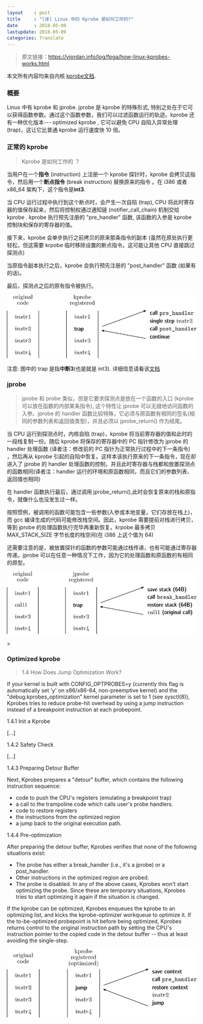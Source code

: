 ```yaml
---
layout    : post
title     : "[译] Linux 中的 Kprobe 是如何工作的?"
date      : 2018-05-09
lastupdate: 2018-05-09
categories: Translate
---
```


> 原文链接：https://vjordan.info/log/fpga/how-linux-kprobes-works.html
>

本文所有内容均来自内核 [kprobe文档](https://www.kernel.org/doc/Documentation/kprobes.txt). 

### 概要

Linux 中有 kprobe 和 jprobe. jprobe 是 kprobe 的特殊形式, 特别之处在于它可以获得函数参数。通过这个函数参数，我们可以过滤函数运行的轨迹。kprobe 还有一种优化版本--- optimized kprobe , 它可以避免 CPU 自陷入异常处理(trap)，这让它比普通 kprobe 运行速度快 10 倍。

### 正常的 kprobe

> Kprobe 是如何工作的 ？

当用户在一个**指令** (instruction) 上注册一个 kprobe 探针时，kprobe 会拷贝这指令，然后用一个**断点指令** (break instruction) 替换原来的指令 。在 i386 或者 x86_64 架构下，这个指令是**int3**.

当 CPU 运行过程中执行到这个断点时，会产生一次自陷 (trap), CPU 将此时寄存器的值保存起来，然后将控制权通过通知链 (notifier_call_chain) 机制交给 kprobe . kprobe 执行预先注册的 "pre_handler" 函数, 该函数的入参是 kprobe 控制块和保存的寄存器的值。

接下来，kprobe 会单步执行之前拷贝的原来那条指令的副本 (虽然在原处执行更轻松，但这需要 krpobe 临时移除设置的断点指令。这可能让其他 CPU 直接跳过探测点)

当原指令副本执行之后，kprobe 会执行预先注册的 "post_handler" 函数 (如果有的话)。

最后，探测点之后的原有指令被执行。
>

<p align="center"><img src="/assets/img/how-linux-kprobes-works/kprobe_diag1.png"></p>

注意: 图中的 trap 是指**中断3**(也是就是 int3). 详细信息请看该[文档](http://www.intel.com/Assets/en_US/PDF/manual/253668.pdf)

### jprobe

> jprobe 和 probe 类似，但是它要求探测点是放在一个函数的入口 (kprobe 可以放在函数的内部某条指令), 这个特性让 jprobe 可以无缝地访问函数的入参。jprobe 的 handler 函数比较特殊，它必须与原函数有相同的签名(相同的参数列表和返回值类型)，并且必须以 jprobe_return() 作为结尾。

当 CPU 运行到探测点时，内核自陷 (trap)，kprobe 将当前寄存器的值和此时的一段栈复制一份。随后 kprobe 将保存的寄存器中的 PC 指针修改为 jprobe 的 handler 处理函数 (译者注：修改前的 PC 指针为正常执行过程中的下一条指令) ，然后再从 kprobe 引起的自陷中恢复。这样本该执行原来的下一条指令，现在却进入了 jprobe 的 handler 处理函数的控制，并且此时寄存器与栈都和放置探测点的函数相同(译者注：handler 运行的环境和原函数相同，而且它们的参数列表、返回值也相同)  

在 handler 函数执行最后，通过调用 jprobe_return(),此时会恢复原来的栈和原指令，就像什么也没发生过一样。

按照惯例，被调用的函数可能包含一些参数(入参或本地变量，它们存放在栈上)，而 gcc 编译生成的代码可能修改栈空间。因此，kprobe 需要提前对栈进行拷贝，等到 jprobe 的处理函数执行完毕再重新恢复。krpobe 最多拷贝 MAX_STACK_SIZE 字节长度的栈空间(在 i386 上这个值为 64)

还需要注意的是，被放置探针的函数的参数可能通过栈传递，也有可能通过寄存器传递。jprobe 可以在任意一种情况下工作，因为它的处理函数和原函数的有相同的原型。

<p align="center"><img src="/assets/img/how-linux-kprobes-works/kprobe_diag2.png"></p>
>


### Optimized kprobe

>1.4 How Does Jump Optimization Work?

If your kernel is built with CONFIG_OPTPROBES=y (currently this flag
is automatically set 'y' on x86/x86-64, non-preemptive kernel) and
the "debug.kprobes_optimization" kernel parameter is set to 1 (see
sysctl(8)), Kprobes tries to reduce probe-hit overhead by using a jump
instruction instead of a breakpoint instruction at each probepoint.

1.4.1 Init a Kprobe

[...]

1.4.2 Safety Check

[...]

1.4.3 Preparing Detour Buffer

Next, Kprobes prepares a "detour" buffer, which contains the following
instruction sequence:
- code to push the CPU's registers (emulating a breakpoint trap)
- a call to the trampoline code which calls user's probe handlers.
- code to restore registers
- the instructions from the optimized region
- a jump back to the original execution path.

1.4.4 Pre-optimization

After preparing the detour buffer, Kprobes verifies that none of the
following situations exist:
- The probe has either a break_handler (i.e., it's a jprobe) or a
post_handler.
- Other instructions in the optimized region are probed.
- The probe is disabled.
In any of the above cases, Kprobes won't start optimizing the probe.
Since these are temporary situations, Kprobes tries to start
optimizing it again if the situation is changed.

If the kprobe can be optimized, Kprobes enqueues the kprobe to an
optimizing list, and kicks the kprobe-optimizer workqueue to optimize
it.  If the to-be-optimized probepoint is hit before being optimized,
Kprobes returns control to the original instruction path by setting
the CPU's instruction pointer to the copied code in the detour buffer
-- thus at least avoiding the single-step.
>

<p align="center"><img src="/assets/img/how-linux-kprobes-works/kprobe_diag3.png"></p>